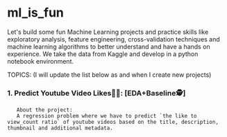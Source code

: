 # ml_is_fun

Let's build some fun Machine Learning projects and practice skills like exploratory analysis, feature engineering, cross-validation techniques and machine learning algorithms to better understand and have a hands on experience. We take the data from Kaggle and develop in a python notebook environment. 

TOPICS:
(I will update the list below as and when I create new projects)

### 1. Predict Youtube Video Likes👍🏽: [EDA+Baseline🕵]
       About the project:
       A regression problem where we have to predict `the like to view_count ratio` of youtube videos based on the title, description, thumbnail and additional metadata. 
       
